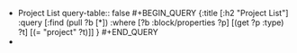 - Project List
  query-table:: false
  #+BEGIN_QUERY
  {:title [:h2 "Project List"]
   :query [:find (pull ?b [*])
         :where
         [?b :block/properties ?p]
         [(get ?p :type) ?t]
         [(= "project" ?t)]]
   }
  #+END_QUERY
-